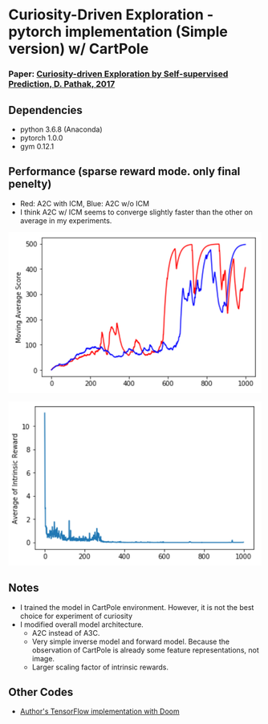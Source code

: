 # Curiosity-Driven Exploration - pytorch implementation (Simple version) w/ CartPole
### Paper: [Curiosity-driven Exploration by Self-supervised Prediction, D. Pathak, 2017](https://arxiv.org/abs/1705.05363)

## Dependencies
- python 3.6.8 (Anaconda)
- pytorch 1.0.0
- gym 0.12.1

## Performance (sparse reward mode. only final penelty)
- Red: A2C with ICM, Blue: A2C w/o ICM
- I think A2C w/ ICM seems to converge slightly faster than the other on average in my experiments.

![](assets/curiosity-score.png)

![](assets/intrinsic-rewards.png)

## Notes
- I trained the model in CartPole environment. However, it is not the best choice for experiment of curiosity
- I modified overall model architecture.
	- A2C instead of A3C.
	- Very simple inverse model and forward model. Because the observation of CartPole is already some feature representations, not image.
	- Larger scaling factor of intrinsic rewards.

## Other Codes
- [Author's TensorFlow implementation with Doom](https://github.com/pathak22/noreward-rl)